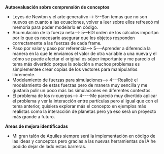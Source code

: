 **Autoevaluación sobre comprensión de conceptos**

* Leyes de Newton y el arte generativo--> 5--Son temas que no son nuevos en cuanto a las ecuaciones, volver a leer sobre ellos refrescó mi memoria para poder modelarlo en código.
* Acumulación de la fuerza neta--> 5--EDl orden de los cálculos importan por lo que es necesario asegurar que los objetos responden correctamente a las fuerzas de cada frame.
* Paso por valor y paso por referencia--> 5---Aprender a diferencia la manera en la que le enviamos el valor de otra variable a una nueva y el cómo se puede afectar el original es súper importante y me pareció el tema más divertido porque la solución a muchos problemas es simplementee crear copias de los vectores para manipularlos libremente.
* Modelamiento de fuerzas para simulaciones--> 4---Realicé el modelamiento de estas fuerzas pero de manera muy sencilla y me gustaría pulir un poco más las simulaciones en diferentes contextos.
* El problema de los n-cuerpos--> 4----Me pareció muy divertido aplicar el problema y ver la interacción entre partículas pero al igual que con el tema anterior, quisiera explorar más el concepto en ejemplos más realistas como la interacción de planetas pero ya eso será un proyecto más grande a futuro.

**Areas de mejora identificadas**

* Mi gran talón de Aquiles siempre será la implementación en código de las ideas y conceptos pero gracias a las nuevas herramientas de IA he podido dejar de lado estas barreras.
